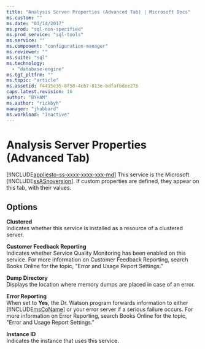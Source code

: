 ```yaml
---
title: "Analysis Server Properties (Advanced Tab) | Microsoft Docs"
ms.custom: ""
ms.date: "03/14/2017"
ms.prod: "sql-non-specified"
ms.prod_service: "sql-tools"
ms.service: ""
ms.component: "configuration-manager"
ms.reviewer: ""
ms.suite: "sql"
ms.technology: 
  - "database-engine"
ms.tgt_pltfrm: ""
ms.topic: "article"
ms.assetid: f4415e35-8f50-4cb7-813e-bdfafbdee275
caps.latest.revision: 16
author: "BYHAM"
ms.author: "rickbyh"
manager: "jhubbard"
ms.workload: "Inactive"
---
```

# Analysis Server Properties (Advanced Tab)
[!INCLUDE[appliesto-ss-xxxx-xxxx-xxx-md](../../includes/appliesto-ss-xxxx-xxxx-xxx-md.md)]
  This service is the Microsoft [!INCLUDE[ssASnoversion](../../includes/ssasnoversion-md.md)]. If custom properties are defined, they appear on this tab, with their values.  
  
## Options  
 **Clustered**  
 Indicates whether this service is installed as a resource of a clustered server.  
  
 **Customer Feedback Reporting**  
 Indicates whether Service Quality Monitoring has been enabled on this service. For more information on Customer Feedback Reporting, search Books Online for the topic, "Error and Usage Report Settings."  
  
 **Dump Directory**  
 Displays the location where memory dumps are placed in case of an error.  
  
 **Error Reporting**  
 When set to **Yes**, the Dr. Watson program forwards information to either [!INCLUDE[msCoName](../../includes/msconame-md.md)] or your error server if a serious failure occurs. For more information on Error Reporting, search Books Online for the topic, "Error and Usage Report Settings."  
  
 **Instance ID**  
 Indicates the instance that uses this service.  
  
  
